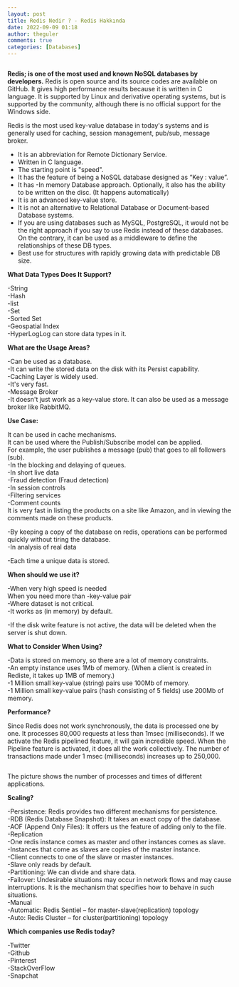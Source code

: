 ```yaml
---
layout: post
title: Redis Nedir ? - Redis Hakkında
date: 2022-09-09 01:18
author: theguler
comments: true
categories: [Databases]
---
```

<!-- wp:image {"id":4364,"sizeSlug":"large","linkDestination":"none"} -->
<figure class="wp-block-image size-large"><img src="https://farukguler.com/assets/post_images/redis.png?w=826" alt="" class="wp-image-4364" /></figure>
<!-- /wp:image -->

<!-- wp:paragraph -->
<p><strong>Redis; is one of the most used and known NoSQL databases by developers.</strong> Redis is open source and its source codes are available on GitHub. It gives high performance results because it is written in C language. It is supported by Linux and derivative operating systems, but is supported by the community, although there is no official support for the Windows side.</p>
<!-- /wp:paragraph -->

<!-- wp:paragraph -->
<p>Redis is the most used key-value database in today's systems and is generally used for caching, session management, pub/sub, message broker.</p>
<!-- /wp:paragraph -->

<!-- wp:paragraph -->
<p></p>
<!-- /wp:paragraph -->

<!-- wp:list -->
<ul><!-- wp:list-item -->
<li>It is an abbreviation for Remote Dictionary Service.</li>
<!-- /wp:list-item -->

<!-- wp:list-item -->
<li>Written in C language.</li>
<!-- /wp:list-item -->

<!-- wp:list-item -->
<li>The starting point is "speed".</li>
<!-- /wp:list-item -->

<!-- wp:list-item -->
<li>It has the feature of being a NoSQL database designed as “Key : value”.</li>
<!-- /wp:list-item -->

<!-- wp:list-item -->
<li>It has -In memory Database approach. Optionally, it also has the ability to be written on the disc. (It happens automatically)</li>
<!-- /wp:list-item -->

<!-- wp:list-item -->
<li>It is an advanced key-value store.</li>
<!-- /wp:list-item -->

<!-- wp:list-item -->
<li>It is not an alternative to Relational Database or Document-based Database systems.</li>
<!-- /wp:list-item -->

<!-- wp:list-item -->
<li>If you are using databases such as MySQL, PostgreSQL, it would not be the right approach if you say to use Redis instead of these databases. On the contrary, it can be used as a middleware to define the relationships of these DB types.</li>
<!-- /wp:list-item -->

<!-- wp:list-item -->
<li>Best use for structures with rapidly growing data with predictable DB size.</li>
<!-- /wp:list-item --></ul>
<!-- /wp:list -->

<!-- wp:paragraph -->
<p><strong>What Data Types Does It Support?</strong></p>
<!-- /wp:paragraph -->

<!-- wp:paragraph -->
<p>-String<br>-Hash<br>-list<br>-Set<br>-Sorted Set<br>-Geospatial Index<br>-HyperLogLog can store data types in it.</p>
<!-- /wp:paragraph -->

<!-- wp:paragraph -->
<p><strong>What are the Usage Areas?</strong></p>
<!-- /wp:paragraph -->

<!-- wp:paragraph -->
<p>-Can be used as a database.<br>-It can write the stored data on the disk with its Persist capability.<br>-Caching Layer is widely used.<br>-It's very fast.<br>-Message Broker<br>-It doesn't just work as a key-value store. It can also be used as a message broker like RabbitMQ.</p>
<!-- /wp:paragraph -->

<!-- wp:paragraph -->
<p><strong>Use Case:</strong></p>
<!-- /wp:paragraph -->

<!-- wp:paragraph -->
<p>It can be used in cache mechanisms.<br>It can be used where the Publish/Subscribe model can be applied.<br>For example, the user publishes a message (pub) that goes to all followers (sub).<br>-In the blocking and delaying of queues.<br>-In short live data<br>-Fraud detection (Fraud detection)<br>-In session controls<br>-Filtering services<br>-Comment counts<br>It is very fast in listing the products on a site like Amazon, and in viewing the comments made on these products.</p>
<!-- /wp:paragraph -->

<!-- wp:paragraph -->
<p>-By keeping a copy of the database on redis, operations can be performed quickly without tiring the database.<br>-In analysis of real data</p>
<!-- /wp:paragraph -->

<!-- wp:paragraph -->
<p>-Each time a unique data is stored.</p>
<!-- /wp:paragraph -->

<!-- wp:paragraph -->
<p><strong>When should we use it?</strong></p>
<!-- /wp:paragraph -->

<!-- wp:paragraph -->
<p>-When very high speed is needed<br>When you need more than -key-value pair<br>-Where dataset is not critical.<br>-It works as (in memory) by default.</p>
<!-- /wp:paragraph -->

<!-- wp:paragraph -->
<p>-If the disk write feature is not active, the data will be deleted when the server is shut down.</p>
<!-- /wp:paragraph -->

<!-- wp:paragraph -->
<p><strong>What to Consider When Using?</strong></p>
<!-- /wp:paragraph -->

<!-- wp:paragraph -->
<p>-Data is stored on memory, so there are a lot of memory constraints.<br>-An empty instance uses 1Mb of memory. (When a client is created in Rediste, it takes up 1MB of memory.)<br>-1 Million small key-value (string) pairs use 100Mb of memory.<br>-1 Million small key-value pairs (hash consisting of 5 fields) use 200Mb of memory.</p>
<!-- /wp:paragraph -->

<!-- wp:paragraph -->
<p><strong>Performance?</strong></p>
<!-- /wp:paragraph -->

<!-- wp:paragraph -->
<p>Since Redis does not work synchronously, the data is processed one by one. It processes 80,000 requests at less than 1msec (milliseconds). If we activate the Redis pipelined feature, it will gain incredible speed. When the Pipeline feature is activated, it does all the work collectively. The number of transactions made under 1 msec (milliseconds) increases up to 250,000.</p>
<!-- /wp:paragraph -->

<!-- wp:image {"id":4377,"sizeSlug":"large","linkDestination":"none"} -->
<figure class="wp-block-image size-large"><img src="https://farukguler.com/assets/post_images/redis_top.png?w=1024" alt="" class="wp-image-4377" /></figure>
<!-- /wp:image -->

<!-- wp:paragraph -->
<p>The picture shows the number of processes and times of different applications.</p>
<!-- /wp:paragraph -->

<!-- wp:paragraph -->
<p><strong>Scaling?</strong></p>
<!-- /wp:paragraph -->

<!-- wp:paragraph -->
<p>-Persistence: Redis provides two different mechanisms for persistence.<br>-RDB (Redis Database Snapshot): It takes an exact copy of the database.<br>-AOF (Append Only Files): It offers us the feature of adding only to the file.<br>-Replication<br>-One redis instance comes as master and other instances comes as slave.<br>-Instances that come as slaves are copies of the master instance.<br>-Client connects to one of the slave or master instances.<br>-Slave only reads by default.<br>-Partitioning: We can divide and share data.<br>-Failover: Undesirable situations may occur in network flows and may cause interruptions. It is the mechanism that specifies how to behave in such situations.<br>-Manual<br>-Automatic: Redis Sentiel – for master-slave(replication) topology<br>-Auto: Redis Cluster – for cluster(partitioning) topology</p>
<!-- /wp:paragraph -->

<!-- wp:paragraph -->
<p><strong>Which companies use Redis today?</strong></p>
<!-- /wp:paragraph -->

<!-- wp:paragraph -->
<p>-Twitter<br>-Github<br>-Pinterest<br>-StackOverFlow<br>-Snapchat</p>
<!-- /wp:paragraph -->
